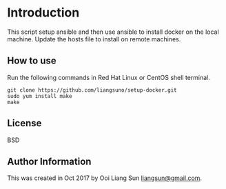 Introduction
============

This script setup ansible and then use ansible to install docker on the local machine.
Update the hosts file to install on remote machines.

How to use
----------

Run the following commands in Red Hat Linux or CentOS shell terminal.

    git clone https://github.com/liangsuno/setup-docker.git
    sudo yum install make
    make

License
-------

BSD

Author Information
------------------

This was created in Oct 2017 by Ooi Liang Sun <liangsun@gmail.com>.
